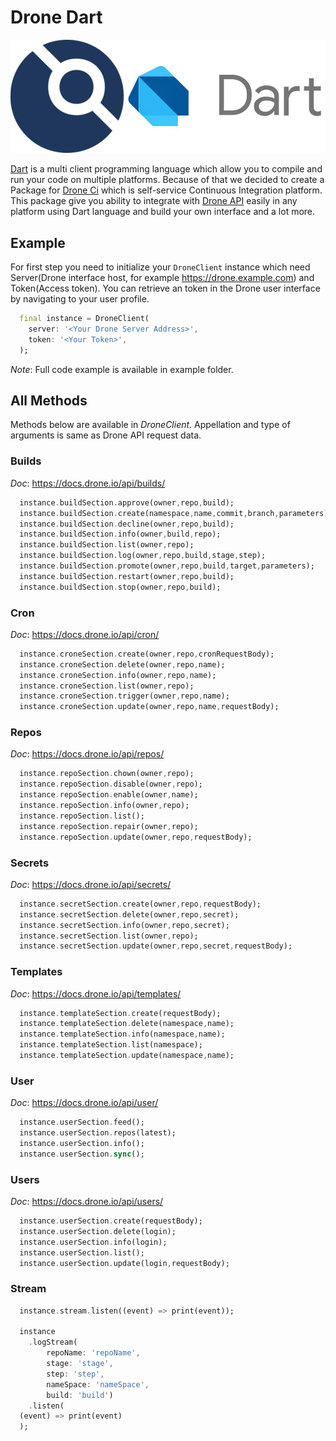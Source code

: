 # Drone Dart

![image](./drone-dart.jpg)

[Dart](https://github.com/dart-lang/) is a multi client programming language which allow you to compile and run your code on multiple platforms. Because of that we decided to create a Package for [Drone Ci](https://www.drone.io/) which is self-service Continuous Integration platform. This package give you ability to integrate with [Drone API](https://docs.drone.io/api/overview/) easily in any platform using Dart language and build your own interface and a lot more.

## Example

For first step you need to initialize your `DroneClient` instance which need Server(Drone interface host, for example <https://drone.example.com>) and Token(Access token). You can retrieve an token in the Drone user interface by navigating to your user profile.

```dart
  final instance = DroneClient(
    server: '<Your Drone Server Address>',
    token: '<Your Token>',
  );
```

_Note_: Full code example is available in example folder.

## All Methods

Methods below are available in _DroneClient_. Appellation and type of arguments is same as Drone API request data.

### Builds

_Doc_: <https://docs.drone.io/api/builds/>

```dart
  instance.buildSection.approve(owner,repo,build);
  instance.buildSection.create(namespace,name,commit,branch,parameters);
  instance.buildSection.decline(owner,repo,build);
  instance.buildSection.info(owner,build,repo);
  instance.buildSection.list(owner,repo);
  instance.buildSection.log(owner,repo,build,stage,step);
  instance.buildSection.promote(owner,repo,build,target,parameters);
  instance.buildSection.restart(owner,repo,build);
  instance.buildSection.stop(owner,repo,build);
```

### Cron

_Doc_: <https://docs.drone.io/api/cron/>

```dart
  instance.croneSection.create(owner,repo,cronRequestBody);
  instance.croneSection.delete(owner,repo,name);
  instance.croneSection.info(owner,repo,name);
  instance.croneSection.list(owner,repo);
  instance.croneSection.trigger(owner,repo,name);
  instance.croneSection.update(owner,repo,name,requestBody);
```

### Repos

_Doc_: <https://docs.drone.io/api/repos/>

```dart
  instance.repoSection.chown(owner,repo);
  instance.repoSection.disable(owner,repo);
  instance.repoSection.enable(owner,name);
  instance.repoSection.info(owner,repo);
  instance.repoSection.list();
  instance.repoSection.repair(owner,repo);
  instance.repoSection.update(owner,repo,requestBody);
```

### Secrets

_Doc_: <https://docs.drone.io/api/secrets/>

```dart
  instance.secretSection.create(owner,repo,requestBody);
  instance.secretSection.delete(owner,repo,secret);
  instance.secretSection.info(owner,repo,secret);
  instance.secretSection.list(owner,repo);
  instance.secretSection.update(owner,repo,secret,requestBody);
```

### Templates

_Doc_: <https://docs.drone.io/api/templates/>

```dart
  instance.templateSection.create(requestBody);
  instance.templateSection.delete(namespace,name);
  instance.templateSection.info(namespace,name);
  instance.templateSection.list(namespace);
  instance.templateSection.update(namespace,name);
```

### User

_Doc_: <https://docs.drone.io/api/user/>

```dart
  instance.userSection.feed();
  instance.userSection.repos(latest);
  instance.userSection.info();
  instance.userSection.sync();
```

### Users

_Doc_: <https://docs.drone.io/api/users/>

```dart
  instance.userSection.create(requestBody);
  instance.userSection.delete(login);
  instance.userSection.info(login);
  instance.userSection.list();
  instance.userSection.update(login,requestBody);
```
### Stream

```dart
  instance.stream.listen((event) => print(event));

  instance
    .logStream(
        repoName: 'repoName',
        stage: 'stage',
        step: 'step',
        nameSpace: 'nameSpace',
        build: 'build')
    .listen(
  (event) => print(event)
  );
```